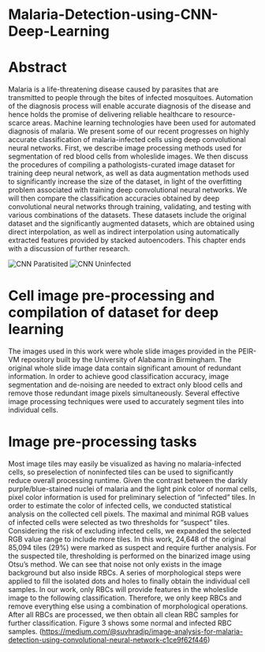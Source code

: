 # Malaria-Detection-using-CNN-Deep-Learning

# Abstract
Malaria is a life-threatening disease caused by parasites that are transmitted to people through the bites of infected mosquitoes. Automation of the diagnosis process will enable accurate diagnosis of the disease and hence holds the promise of delivering reliable healthcare to resource-scarce areas. Machine learning technologies have been used for automated diagnosis of malaria. We present some of our recent progresses on highly accurate classification of malaria-infected cells using deep convolutional neural networks. First, we describe image processing methods used for segmentation of red blood cells from wholeslide images. We then discuss the procedures of compiling a pathologists-curated image dataset for training deep neural network, as well as data augmentation methods used to significantly increase the size of the dataset, in light of the overfitting problem associated with training deep convolutional neural networks. We will then compare the classification accuracies obtained by deep convolutional neural networks through training, validating, and testing with various combinations of the datasets. These datasets include the original dataset and the significantly augmented datasets, which are obtained using direct interpolation, as well as indirect interpolation using automatically extracted features provided by stacked autoencoders. This chapter ends with a discussion of further research.

![CNN](https://cdn-images-1.medium.com/max/600/1*JHMn1LIuXENsnJHkEf7rBA.png)
Paratisited
![CNN](https://cdn-images-1.medium.com/max/600/1*HtQlLKDAagEpOtunKFwwGw.png)
Uninfected

# Cell image pre-processing and compilation of dataset for deep learning
The images used in this work were whole slide images provided in the PEIR-VM repository built by the University of Alabama in Birmingham. The original whole slide image data contain significant amount of redundant information. In order to achieve good classification accuracy, image segmentation and de-noising are needed to extract only blood cells and remove those redundant image pixels simultaneously. Several effective image processing techniques were used to accurately segment tiles into individual cells.

# Image pre-processing tasks
Most image tiles may easily be visualized as having no malaria-infected cells, so preselection of noninfected tiles can be used to significantly reduce overall processing runtime. Given the contrast between the darkly purple/blue-stained nuclei of malaria and the light pink color of normal cells, pixel color information is used for preliminary selection of “infected” tiles. In order to estimate the color of infected cells, we conducted statistical analysis on the collected cell pixels. The maximal and minimal RGB values of infected cells were selected as two thresholds for “suspect” tiles. Considering the risk of excluding infected cells, we expanded the selected RGB value range to include more tiles. In this work, 24,648 of the original 85,094 tiles (29%) were marked as suspect and require further analysis. For the suspected tile, thresholding is performed on the binarized image using Otsu’s method. We can see that noise not only exists in the image background but also inside RBCs. A series of morphological steps were applied to fill the isolated dots and holes to finally obtain the individual cell samples. In our work, only RBCs will provide features in the wholeslide image to the following classification. Therefore, we only keep RBCs and remove everything else using a combination of morphological operations. After all RBCs are processed, we then obtain all clean RBC samples for further classification. Figure 3 shows some normal and infected RBC samples.
(https://medium.com/@suvhradip/image-analysis-for-malaria-detection-using-convolutional-neural-network-c1ce9f62f446)
